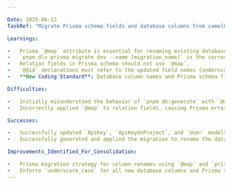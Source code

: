 ```yaml
---

Date: 2025-06-13
TaskRef: "Migrate Prisma schema fields and database columns from camelCase to underscore_case"

Learnings:

-   Prisma `@map` attribute is essential for renaming existing database columns while updating schema field names.
-   `pnpm dlx prisma migrate dev --name [migration_name]` is the correct command to generate and apply migrations for column renames detected via `@map`.
-   Relation fields in Prisma schema should not use `@map`.
-   `@@id` declarations must refer to the updated field names (underscore_case) after renaming.
-   **New Coding Standard**: Database column names and Prisma schema field names should consistently use `underscore_case`. All new fields created must adhere to this standard.

Difficulties:

-   Initially misunderstood the behavior of `pnpm db:generate` with `@map` for column renames, leading to an "Already in sync" message.
-   Incorrectly applied `@map` to relation fields, causing Prisma errors.

Successes:

-   Successfully updated `ApiKey`, `ApiKeyOnProject`, and `User` models to use underscore_case with `@map` for existing camelCase database columns.
-   Successfully generated and applied the migration to rename the database columns.

Improvements_Identified_For_Consolidation:

-   Prisma migration strategy for column renames using `@map` and `prisma migrate dev`.
-   Enforce `underscore_case` for all new database columns and Prisma schema fields.
---
```

